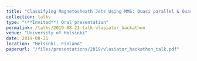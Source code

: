 ```yaml
---
title: "Classifying Magnetosheath Jets Using MMS: Quasi parallel & Quasi perpendicular Jets"
collection: talks
type: "(**Invited**) Oral presentation"
permalink: /talks/2019-08-21-talk-vlasiator_hackathon
venue: "University of Helsinki"
date: 2019-08-21
location: "Helsinki, Finland"
paperurl: "/files/presentations/2019/vlasiator_hackathon_talk.pdf"
---
```

